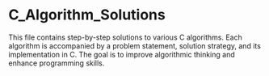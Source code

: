 # C_Algorithm_Solutions
This file contains step-by-step solutions to various C algorithms. Each algorithm is accompanied by a problem statement, solution strategy, and its implementation in C. The goal is to improve algorithmic thinking and enhance programming skills.
